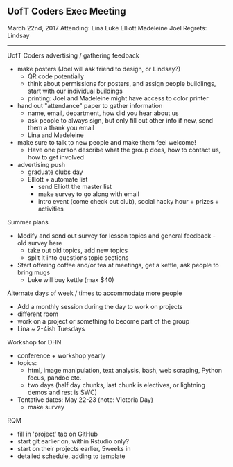## UofT Coders Exec Meeting
March 22nd, 2017
Attending: Lina Luke Elliott Madeleine Joel
Regrets: Lindsay

------

UofT Coders advertising / gathering feedback
- make posters (Joel will ask friend to design, or Lindsay?)
  - QR code potentially
  - think about permissions for posters, and assign people buildlings, start with our individual buildings
  - printing: Joel and Madeleine might have access to color printer
- hand out "attendance" paper to gather information
  - name, email, department, how did you hear about us
  - ask people to always sign, but only fill out other info if new, send them a thank you email
  - Lina and Madeleine
- make sure to talk to new people and make them feel welcome!
  - Have one person describe what the group does, how to contact us, how to get involved
- advertising push
  - graduate clubs day
  - Elliott + automate list
    - send Elliott the master list
    - make survey to go along with email
    - intro event (come check out club), social hacky hour + prizes + activities

Summer plans
- Modify and send out survey for lesson topics and general feedback - old survey here
  - take out old topics, add new topics
  - split it into questions topic sections
- Start offering coffee and/or tea at meetings, get a kettle, ask people to bring mugs
  - Luke will buy kettle (max $40)

Alternate days of week / times to accommodate more people
- Add a monthly session during the day to work on projects
- different room
- work on a project or something to become part of the group
- Lina ~ 2-4ish Tuesdays

Workshop for DHN
- conference + workshop yearly
- topics:
  - html, image manipulation, text analysis, bash, web scraping, Python focus, pandoc etc.
  - two days (half day chunks, last chunk is electives, or lightning demos and rest is SWC)
- Tentative dates: May 22-23 (note: Victoria Day)
  - make survey

RQM
- fill in 'project' tab on GitHub
- start git earlier on, within Rstudio only?
- start on their projects earlier, 5weeks in
- detailed schedule, adding to template

